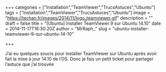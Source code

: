 +++
categories = ["Installation","TeamViewer","TrucsAstuces","Ubuntu"]
tags = ["Installation","TeamViewer","TrucsAstuces","Ubuntu"]
image = "https://techan.fr/images/2014/11/logo_teamviewer.gif"
description = ""
draft = false
title = "[Ubuntu] Installer TeamViewer 9 sur Ubuntu 14.10"
date = 2014-11-17T16:30:20Z
author = "MrRaph_"
slug = "ubuntu-installer-teamviewer-9-sur-ubuntu-14-10"

+++


J’ai eu quelques soucis pour installer TeamViewer sur Ubuntu après avoir fait la mise à jour 14.10 de l’OS. Donc je fais un petit ticket pour partager l’astuce que j’ai trouvée 